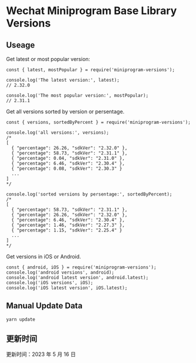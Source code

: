 
# Wechat Miniprogram Base Library Versions

## Useage

Get latest or most popular version:

```;
const { latest, mostPopular } = require('miniprogram-versions');

console.log('The latest version:', latest);
// 2.32.0

console.log('The most popular version:', mostPopular);
// 2.31.1

```

Get all versions sorted by version or persentage.

```
const { versions, sortedByPercent } = require('miniprogram-versions');

console.log('all versions:', versions);
/*
[
  { "percentage": 26.26, "sdkVer": "2.32.0" },
  { "percentage": 58.73, "sdkVer": "2.31.1" },
  { "percentage": 0.04, "sdkVer": "2.31.0" },
  { "percentage": 6.46, "sdkVer": "2.30.4" },
  { "percentage": 0.08, "sdkVer": "2.30.3" }
  ...
]
*/

console.log('sorted versions by persentage:', sortedByPercent);
/*
[
  { "percentage": 58.73, "sdkVer": "2.31.1" },
  { "percentage": 26.26, "sdkVer": "2.32.0" },
  { "percentage": 6.46, "sdkVer": "2.30.4" },
  { "percentage": 1.46, "sdkVer": "2.27.3" },
  { "percentage": 1.15, "sdkVer": "2.25.4" }
  ...
]
*/
```

Get versions in iOS or Android.

```
const { android, iOS } = require('miniprogram-versions');
console.log('android versions', android);
console.log('android latest version', android.latest);
console.log('iOS versions', iOS);
console.log('iOS latest version', iOS.latest);
```

## Manual Update Data

```
yarn update
```

## 更新时间

更新时间：2023 年 5 月 16 日
